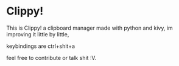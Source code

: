 # Clippy!





This is Clippy! a clipboard manager made with python and kivy, im improving it little by little, 

keybindings are ctrl+shit+a

feel free to contribute or talk shit :V.
